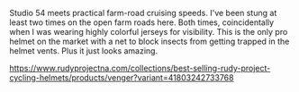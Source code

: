 Studio 54 meets practical farm-road cruising speeds. I've been stung at least two times on the open farm roads here. Both times, coincidentally when I was wearing highly colorful jerseys for visibility. This is the only pro helmet on the market with a net to block insects from getting trapped in the helmet vents. Plus it just looks amazing.

https://www.rudyprojectna.com/collections/best-selling-rudy-project-cycling-helmets/products/venger?variant=41803242733768